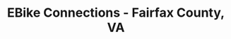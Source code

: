 ---
title: "EBike Connections - Fairfax County, VA"
url: /herndon/ebike-connections-fairfax-county-va/
shop: bicycle
---